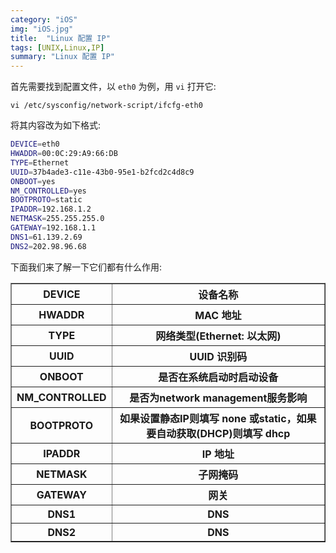```yaml
---
category: "iOS"
img: "iOS.jpg"
title:  "Linux 配置 IP"
tags: [UNIX,Linux,IP]
summary: "Linux 配置 IP"
---
```

首先需要找到配置文件，以 `eth0` 为例，用 `vi` 打开它:

`vi /etc/sysconfig/network-script/ifcfg-eth0`

将其内容改为如下格式:

```sh
DEVICE=eth0
HWADDR=00:0C:29:A9:66:DB
TYPE=Ethernet
UUID=37b4ade3-c11e-43b0-95e1-b2fcd2c4d8c9
ONBOOT=yes
NM_CONTROLLED=yes
BOOTPROTO=static
IPADDR=192.168.1.2
NETMASK=255.255.255.0
GATEWAY=192.168.1.1
DNS1=61.139.2.69
DNS2=202.98.96.68
```

下面我们来了解一下它们都有什么作用:

<table border="1" class="table table-bordered table-striped table-condensed">
<tr><th>DEVICE</th><th>设备名称</th></tr>
<tr><th>HWADDR</th><th>MAC 地址</th></tr>
<tr><th>TYPE</th><th>网络类型(Ethernet: 以太网)</th></tr>
<tr><th>UUID</th><th>UUID 识别码</th></tr>
<tr><th>ONBOOT</th><th>是否在系统启动时启动设备</th></tr>
<tr><th>NM_CONTROLLED</th><th>是否为network management服务影响</th></tr>
<tr><th>BOOTPROTO</th><th>如果设置静态IP则填写 none 或static，如果要自动获取(DHCP)则填写 dhcp</th></tr>
<tr><th>IPADDR</th><th>IP 地址</th></tr>
<tr><th>NETMASK</th><th>子网掩码</th></tr>
<tr><th>GATEWAY</th><th>网关</th></tr>
<tr><th>DNS1</th><th>DNS</th></tr>
<tr><th>DNS2</th><th>DNS</th></tr>
</table>
